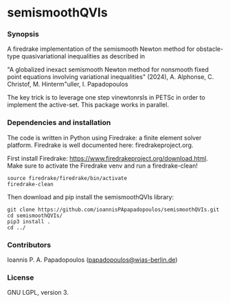 # semismoothQVIs

### Synopsis ###

A firedrake implementation of the semismooth Newton method for obstacle-type quasivariational inequalities as described in

"A globalized inexact semismooth Newton method for nonsmooth fixed point equations involving variational inequalities" (2024), A. Alphonse, C. Christof, M. Hinterm\"uller, I. Papadopoulos

The key trick is to leverage one step vinewtonrsls in PETSc in order to implement the active-set. This package works in parallel.

### Dependencies and installation ###


The code is written in Python using Firedrake: a finite element solver platform. Firedrake is well documented here: firedrakeproject.org.

First install Firedrake: https://www.firedrakeproject.org/download.html. Make sure to activate the Firedrake venv and run a firedrake-clean!

    source firedrake/firedrake/bin/activate
    firedrake-clean

Then download and pip install the semismoothQVIs library:

    git clone https://github.com/ioannisPApapadopoulos/semismoothQVIs.git
    cd semismoothQVIs/
    pip3 install .
    cd ../

### Contributors ###

Ioannis P. A. Papadopoulos (papadopoulos@wias-berlin.de)


### License ###

GNU LGPL, version 3.